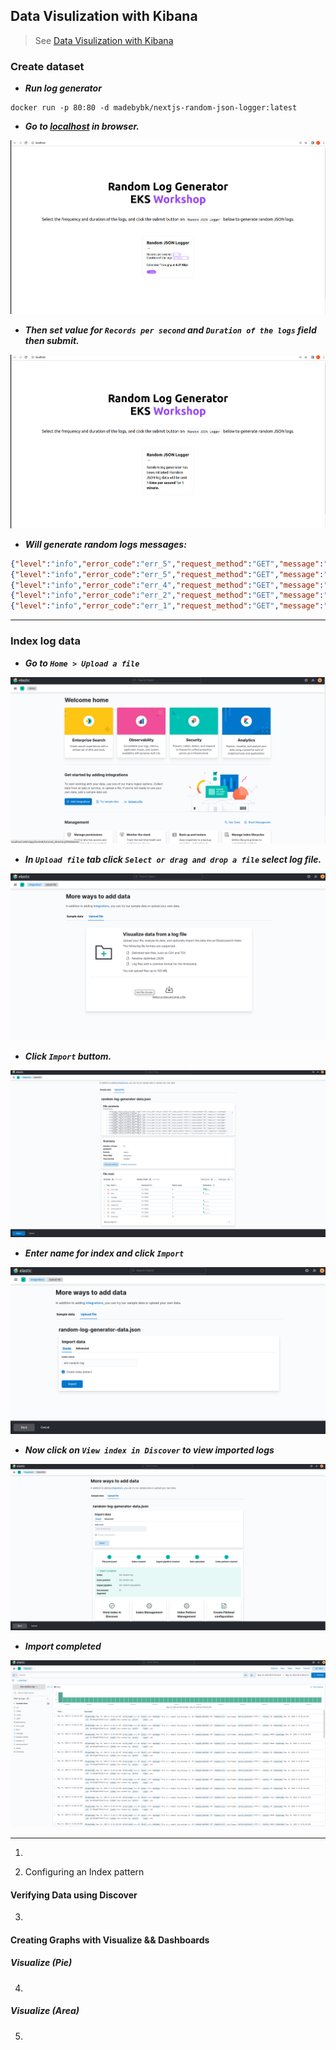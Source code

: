 ## Data Visulization with Kibana

> See [Data Visulization with Kibana](https://catalog.workshops.aws/eks-logging/en-US/opensearch/3-kibana)  


### Create dataset

- ***Run log generator***

```
docker run -p 80:80 -d madebybk/nextjs-random-json-logger:latest
```
- ***Go to [localhost](http://localhost:80) in browser.***

![Random Log GeneratorEKS Workshop 02](images/random-log-genera-to-EKS-workshop-01.png)

- ***Then set value for `Records per second` and `Duration of the logs` field then submit.***

![Random Log GeneratorEKS Workshop 02](images/random-log-genera-to-EKS-workshop-02.png)

- ***Will generate random logs messages:***

```json
{"level":"info","error_code":"err_5","request_method":"GET","message":"This is a sample log message no. 56","request_uri":"/api/logger","timestamp":"2023-05-10T16:34:53.187Z[UTC]","status":"OK","server_protocol":"HTTP/1.1"}
{"level":"info","error_code":"err_5","request_method":"GET","message":"This is a sample log message no. 57","request_uri":"/api/logger","timestamp":"2023-05-10T16:34:54.187Z[UTC]","status":"OK","server_protocol":"HTTP/1.1"}
{"level":"info","error_code":"err_4","request_method":"GET","message":"This is a sample log message no. 58","request_uri":"/api/logger","timestamp":"2023-05-10T16:34:55.188Z[UTC]","status":"WARN","server_protocol":"HTTP/1.1"}
{"level":"info","error_code":"err_2","request_method":"GET","message":"This is a sample log message no. 59","request_uri":"/api/logger","timestamp":"2023-05-10T16:34:56.187Z[UTC]","status":"WARN","server_protocol":"HTTP/1.1"}
{"level":"info","error_code":"err_1","request_method":"GET","message":"This is a sample log message no. 60","request_uri":"/api/logger","timestamp":"2023-05-10T16:34:57.187Z[UTC]","status":"OK","server_protocol":"HTTP/1.1"}
```

---

### Index log data

- ***Go to `Home > Upload a file`***

![kibana-upload-file-01](images/kibana-upload-file-01.png)

- ***In `Upload file` tab click `Select or drag and drop a file` select log file.***

![kibana-upload-file-02](images/kibana-upload-file-02.png)

- ***Click `Import` buttom.***

![kibana-upload-file-03](images/kibana-upload-file-03.png)

- ***Enter name for index and click `Import`***

![kibana-upload-file-04](images/kibana-upload-file-04.png)

- ***Now click on `View index in Discover` to view imported logs***

![kibana-upload-file-05](images/kibana-upload-file-05.png)

- ***Import completed***

![kibana-upload-file-06](images/kibana-upload-file-06.png)

---

1. 

2. Configuring an Index pattern


#### Verifying Data using Discover

3. 

#### Creating Graphs with Visualize && Dashboards

##### Visualize (Pie)

4. 

##### Visualize (Area)

5. 
